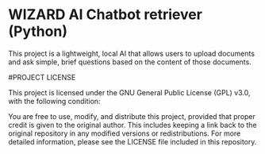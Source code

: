 # WIZARD AI Chatbot retriever (Python)
This project is a lightweight, local AI that allows users to upload documents and ask simple, brief questions based on the content of those documents.

#PROJECT LICENSE

This project is licensed under the GNU General Public License (GPL) v3.0, with the following condition:

You are free to use, modify, and distribute this project, provided that proper credit is given to the original author. This includes keeping a link back to the original repository in any modified versions or redistributions.
For more detailed information, please see the LICENSE file included in this repository.
